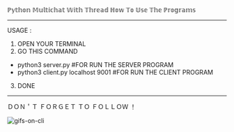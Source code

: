 ℙ𝕪𝕥𝕙𝕠𝕟 𝕄𝕦𝕝𝕥𝕚𝕔𝕙𝕒𝕥 𝕎𝕚𝕥𝕙 𝕋𝕙𝕣𝕖𝕒𝕕
ℍ𝕠𝕨 𝕋𝕠 𝕌𝕤𝕖 𝕋𝕙𝕖 ℙ𝕣𝕠𝕘𝕣𝕒𝕞𝕤
_____________________

USAGE :
1. OPEN YOUR TERMINAL
2. GO THIS COMMAND 
- python3 server.py #FOR RUN THE SERVER PROGRAM
- python3 client.py localhost 9001 #FOR RUN THE CLIENT PROGRAM
3. DONE 
_____________________

ＤＯＮ＇Ｔ ＦＯＲＧＥＴ ＴＯ ＦＯＬＬＯＷ ！

![gifs-on-cli](https://user-images.githubusercontent.com/44172898/149870008-33a7ae52-99d9-42c4-ba57-ce319f383f17.gif)
